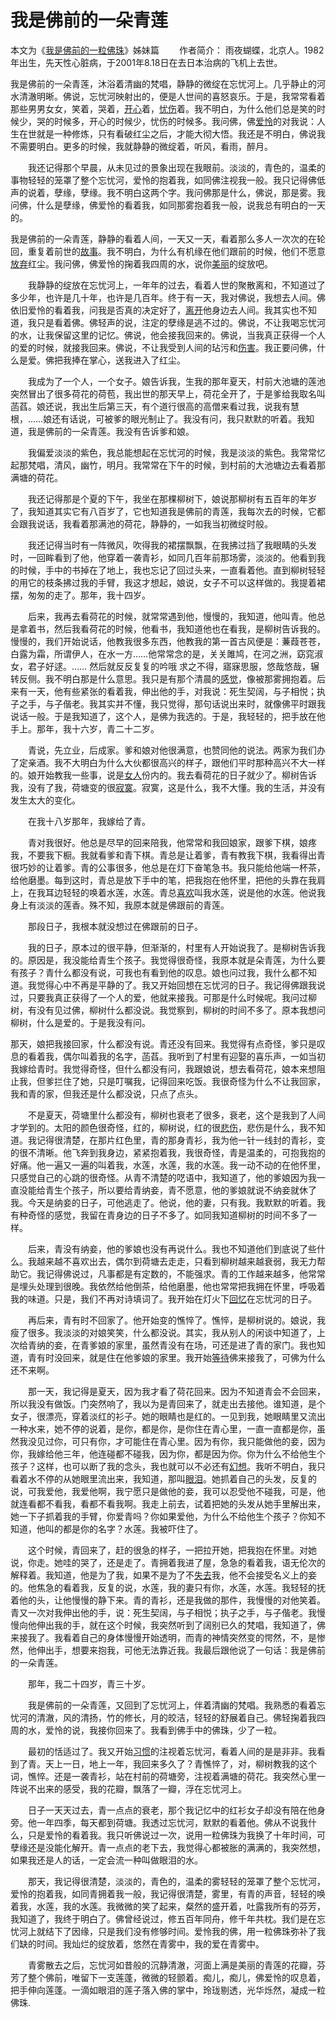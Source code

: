 # 我是佛前的一朵青莲

本文为《[我是佛前的一粒佛珠](http://www.duwenzhang.com/wenzhang/aiqingwenzhang/20070629/9.html)》姊妹篇
　　作者简介： 雨夜蝴蝶，北京人。1982年出生，先天性心脏病，于2001年8.18日在去日本治病的飞机上去世。

我是佛前的一朵青莲，沐浴着清幽的梵唱，静静的微绽在忘忧河上。几乎静止的河水清澈明晰。佛说，忘忧河映射出的，便是人世间的喜怒哀乐。于是，我常常看着那些男男女女，笑着，哭着，[开心](http://www.duwenzhang.com/huati/kaixin/index1.html)着，[忧伤](http://www.duwenzhang.com/huati/youshang/index1.html)着。我不明白，为什么他们总是笑的时候少，哭的时候多，开心的时候少，忧伤的时候多。我问佛，佛[爱怜](http://www.duwenzhang.com/wenzhang/aiqingwenzhang/)的对我说：人生在世就是一种修炼，只有看破红尘之后，才能大彻大悟。我还是不明白，佛说我不需要明白。更多的时候，我就静静的微绽着，听风，看雨，醉月。

　　我还记得那个早晨，从未见过的景象出现在我眼前。淡淡的，青色的，温柔的事物轻轻的笼罩了整个忘忧河，爱怜的抱着我，如同佛注视我一般。我只记得佛低声的说着，孽缘，孽缘。我不明白这两个字。我问佛那是什么，佛说，那是雾。我问佛，什么是孽缘，佛爱怜的看着我，如同那雾抱着我一般，说我总有明白的一天的。

我是佛前的一朵青莲，静静的看着人间，一天又一天，看着那么多人一次次的在轮回，重复着前世的[故事](http://www.duwenzhang.com/)。我不明白，为什么有机缘在他们跟前的时候，他们不愿意[放弃](http://www.duwenzhang.com/huati/fangqi/index1.html)红尘。我问佛，佛爱怜的掬着我四周的水，说你[美丽](http://www.duwenzhang.com/huati/meili/index1.html)的绽放吧。

　　我静静的绽放在忘忧河上，一年年的过去，看着人世的聚散离和，不知道过了多少年，也许是几十年，也许是几百年。终于有一天，我对佛说，我想去人间。佛依旧爱怜的看着我，问我是否真的决定好了，[离开](http://www.duwenzhang.com/huati/likai/index1.html)他身边去人间。我其实也不知道，我只是看着佛。佛轻声的说，注定的孽缘是逃不过的。佛说，不让我喝忘忧河的水，让我保留这里的记忆。佛说，他会接我回来的。佛说，当我真正获得一个人的爱的时候，就接我回来。佛说，不让我受到人间的玷污和[伤害](http://www.duwenzhang.com/huati/shanghai/index1.html)。我正要问佛，什么是爱。佛把我捧在掌心，送我进入了红尘。

　　我成为了一个人，一个女子。娘告诉我，生我的那年夏天，村前大池塘的莲池突然冒出了很多荷花的荷苞，我出世的那天早上，荷花全开了，于是爹给我取名叫菡萏。娘还说，我出生后第三天，有个道行很高的高僧来看过我，说我有慧根，……娘还有话说，可被爹的眼光制止了。我没有问，我只默默的听着。我知道，我是佛前的一朵青莲。我没有告诉爹和娘。

　　我偏爱淡淡的紫色，我总能想起在忘忧河的时候，我是淡淡的紫色。我常常忆起那梵唱，清风，幽竹，明月。我常常在下午的时候，到村前的大池塘边去看着那满塘的荷花。

　　我还记得那是个夏的下午，我坐在那棵柳树下，娘说那柳树有五百年的年岁了，我知道其实它有八百岁了，它也知道我是佛前的青莲，我每次去的时候，它都会跟我说话，我看着那满池的荷花，静静的，一如我当初微绽时般。

　　我还记得当时有一阵微风，吹得我的裙摆飘飘，在我拂过挡了我眼睛的头发时，一回眸看到了他，他穿着一袭青衫，如同几百年前那场雾，淡淡的。他看到我的时候，手中的书掉在了地上，我也忘记了回过头来，一直看着他。直到柳树轻轻的用它的枝条拂过我的手臂，我这才想起，娘说，女子不可以这样做的。我提着裙摆，匆匆的走了。那年，我十四岁。

　　后来，我再去看荷花的时候，就常常遇到他，慢慢的，我知道，他叫青。他总是拿着书，然后我看荷花的时候，他看书，我知道他也在看我，是柳树告诉我的。慢慢的，我们开始说话，他教我很多东西，他教我的第一首古风便是：蒹葭苍苍，白露为霜，所谓伊人，在水一方……他常常念的是，关关雎鸠，在河之洲，窈窕淑女，君子好逑。…… 然后就反反复复的吟哦 求之不得，寤寐思服，悠哉悠哉，辗转反侧。我不明白那是什么意思。我只是有那个清晨的[感觉](http://www.duwenzhang.com/huati/ganjue/index1.html)，像被那雾拥抱着。后来有一天，他有些紧张的看着我，伸出他的手，对我说：死生契阔，与子相悦；执子之手，与子偕老。我其实并不懂，我只觉得，那句话说出来时，就像佛平时跟我说话一般。于是我知道了，这个人，是佛为我选的。于是，我轻轻的，把手放在他手上。那年，我十六岁，青二十二岁。

　　青说，先立业，后成家。爹和娘对他很满意，也赞同他的说法。两家为我们办了定亲酒。我不大明白为什么大伙都很高兴的样子，跟他们平时那种高兴不大一样的。娘开始教我一些事，说是[女人](http://www.duwenzhang.com/huati/nvren/index1.html)份内的。我去看荷花的日子就少了。柳树告诉我，没有了我，荷塘变的很[寂寞](http://www.duwenzhang.com/huati/jimo/index1.html)。寂寞，这是什么，我不大懂。我的生活，并没有发生太大的变化。

　　在我十八岁那年，我嫁给了青。

　　青对我很好。他总是尽早的回来陪我，他常常和我回娘家，跟爹下棋，娘疼我，不要我下橱。我就看爹和青下棋。青总是让着爹，青有教我下棋，我看得出青很巧妙的让着爹。青的公事很多，他总是在灯下奋笔急书。我只能给他端一杯茶，给他磨墨。每到这时，青总是放下手中的笔，把我抱在他怀里，把他的头靠在我肩上，在我耳边轻轻的唤着水莲，水莲。青总[喜欢](http://www.duwenzhang.com/huati/xihuan/index1.html)叫我水莲，说是他的水莲。他说我身上有淡淡的莲香。殊不知，我原本就是佛跟前的青莲。

　　那段日子，我根本就没想过在佛跟前的日子。

　　我的日子，原本过的很平静，但渐渐的，村里有人开始说我了。是柳树告诉我的。原因是，我没能给青生个孩子。我觉得很奇怪，我原本就是朵青莲，为什么要有孩子？青什么都没有说，可我也有看到他的叹息。娘也问过我，我什么都不知道。我觉得心中不再是平静的了。我又开始回想在忘忧河的日子。我记得佛跟我说过，只要我真正获得了一个人的爱，他就来接我。可那是什么时候呢。我问过柳树，有没有见过佛，柳树什么都没说。我觉察到，柳树的时间不多了。原本我想问柳树，什么是爱的。于是我没有问。

那天，娘把我接回家，什么都没有说。青还没有回来。我觉得有点奇怪，爹只是叹息的看着我，偶尔叫着我的名字，菡萏。我听到了村里有迎娶的喜乐声，一如当初我嫁给青时。我觉得奇怪，但什么都没有问，我跟娘说，想去看荷花，娘本来想阻止我，但爹拦住了她，只是叮嘱我，记得回来吃饭。我很奇怪为什么不让我回家，我和青的家，但我还是什么都没说，只点了点头。

　　不是夏天，荷塘里什么都没有，柳树也衰老了很多，衰老，这个是我到了人间才学到的。太阳的颜色很奇怪，红的，柳树说，红的很[悲伤](http://www.duwenzhang.com/huati/beishang/index1.html)，悲伤是什么，我不知道。我记得很清楚，在那片红色里，青的那身青衫，我为他一针一线封的青衫，变的很不清晰。他飞奔到我身边，紧紧抱着我，我很奇怪，青是温柔的，可抱我抱的好痛。他一遍又一遍的叫着我，水莲，水莲，我的水莲。我一动不动的在他怀里，只感觉自己的心跳的很奇怪。从青不清楚的呓语中，我知道了，他的爹娘因为我一直没能给青生个孩子，所以要给青纳妾，青不愿意，他的爹娘就说不纳妾就休了我。今天是纳妾的日子，可他逃走了。他说，他的妻，只有我。我默默的听着。我有种奇怪的感觉，我留在青身边的日子不多了。如同我知道柳树的时间不多了一样。

　　后来，青没有纳妾，他的爹娘也没有再说什么。我也不知道他们到底说了些什么。我越来越不喜欢出去，偶尔到荷塘去走走，只看到柳树越来越衰弱，我无力帮助它。我记得佛说过，凡事都是有定数的，不能强求。青的工作越来越多，他常常是埋头处理到很晚。我依然给他倒茶，给他磨墨，他也常常把我拥在怀里，呼吸着我的味道。只是，我们不再对诗填词了。我开始在灯火下[回忆](http://www.duwenzhang.com/huati/huiyi/index1.html)在忘忧河的日子。

　　再后来，青有时不回家了。他开始变的憔悴了。憔悴，是柳树说的。娘说，我瘦了很多。我淡淡的对娘笑笑，什么都没说。其实，我从别人的闲谈中知道了，上次给青纳的妾，在青爹娘的家里，虽然青没有在场，可还是进了青的家门。我也知道，青有时没回来，就是住在他爹娘的家里。我开始[等待](http://www.duwenzhang.com/huati/dengdai/index1.html)佛来接我了，可佛为什么还不来啊。

　　那一天，我记得是夏天，因为我才看了荷花回来。因为不知道青会不会回来，所以我没有做饭。门突然响了，我以为是青回来了，就走出去接他。谁知道，是个女子，很漂亮，穿着淡红的衫子。她的眼睛也是红的。一见到我，她眼睛里又流出一种水来，她不停的说着，是你，都是你，是你住在青心里，一直一直都是你，虽然我没见过你，可只有你，才可能住在青心里。因为有你，我只能做他的妾，因为你，我嫁给他三年，他连碰都不碰我，因为你，都是因为你。你为什么不给他生个孩子？这样，也可以断了我的念头，我也就可以不必还有[幻想](http://www.duwenzhang.com/huati/huanxiang/index1.html)。我听不明白，我只看着水不停的从她眼里流出来，我知道，那叫[眼泪](http://www.duwenzhang.com/huati/yanlei/index1.html)。她抓着自己的头发，反复的说，可我爱他，我爱他啊，我宁愿只是做他的妾，我可以忍受他不碰我，可是，他就连看都不看我，看都不看我啊。我走上前去，试着把她的头发从她手里解出来，她一下子抓着我的手臂，你爱青吗？你如果爱他，为什么不给他生个孩子？你知不知道，他叫的都是你的名字？水莲。我被吓住了。

　　这个时候，青回来了，赶的很急的样子，一把拉开她，把我抱在怀里。对她说，你走。她哇的哭了，还是走了。青拥着我进了屋，急急的看着我，语无伦次的解释着。我知道，他是为了我，如果不是为了不[失去](http://www.duwenzhang.com/huati/shiqu/index1.html)我，他不会接受名义上的妾的。他焦急的看着我，反复的说，水莲，我的妻只有你，水莲，水莲。我轻轻的抚着他的头，让他慢慢的静下来。青的青衫，还是我做的那件，我慢慢的对他笑着。青又一次对我伸出他的手，说：死生契阔，与子相悦；执子之手，与子偕老。我慢慢向他伸出我的手，就在这个时候，我突然听到了阔别已久的梵唱，我知道了，佛来接我了。我看着自己的身体慢慢开始透明，而青的神情突然变的愕然，不，是惨然，他伸出手，想要来抱我，可他无法靠近我。我最后跟他说了一句话：我是佛前的一朵青莲。

　　那年，我二十四岁，青三十岁。

　　我是佛前的一朵青莲，又回到了忘忧河上，伴着清幽的梵唱。我熟悉的看着忘忧河的清澈，风的清扬，竹的修长，月的皎洁，轻轻的舒展着自己。佛轻掬着我四周的水，爱怜的说，我接你回来了。我看到佛手中的佛珠，少了一粒。

　　最初的恬适过了。我又开始[习惯](http://www.duwenzhang.com/huati/xiguan/index1.html)的注视着忘忧河，看着人间的是是非非。我看到了青。天上一日，地上一年，我回来多久了？青憔悴了，对，柳树教我的这个词，憔悴。还是一袭青衫，站在村前的荷塘旁，注视着满塘的荷花。我突然心里一阵说不出来的感受，我的花瓣，飘落了一瓣，浮在忘忧河上。

　　日子一天天过去，青一点点的衰老，那个我记忆中的红衫女子却没有陪在他身旁。他一年四季，每天都到荷塘。我透过忘忧河，默默的看着他。佛从不说我什么，只是爱怜的看着我。我只听佛说过一次，说用一粒佛珠为我换了十年时间，可孽缘还是没能化解开。青一点点的老下去，我觉得心都被胀的满满的，我突然想，如果我还是人的话，一定会流一种叫做眼泪的水。

　　那天，我记得很清楚，淡淡的，青色的，温柔的雾轻轻的笼罩了整个忘忧河，爱怜的抱着我，如同青拥着我一般，我记得很清楚，雾里，有青的声音，轻轻的唤着我，水莲，我的水莲。我微微的笑了起来，粲然的盛开着，吐露我所有的芬芳，我知道了，我终于明白了。佛曾经说过，修五百年同舟，修千年共枕。我们是在忘忧河上就结下了因缘，只是我们没有修够时间。爱怜我的佛，用一粒佛珠弥补了我们缺的时间。我灿烂的绽放着，悠然在青雾中，我的爱在青雾中。

　　青雾散去之后，忘忧河如昔般的沉静清澈，河面上满是美丽的青莲的花瓣，芬芳了整个佛前，唯留下一支莲蓬，微微的轻颤着。痴儿，痴儿，佛爱怜的叹息着，把手伸向莲蓬。一滴如眼泪的莲子落入佛的掌中，玲珑剔透，光华烁然，凝成一粒佛珠.